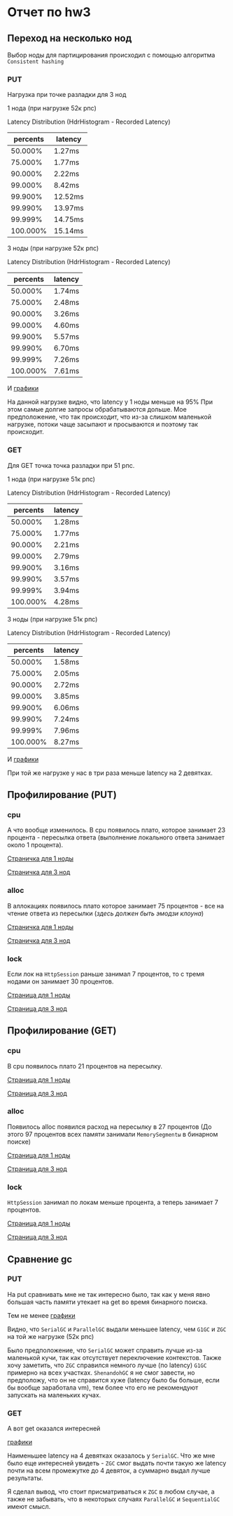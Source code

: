 # Отчет по hw3

## Переход на несколько нод

Выбор ноды для партицирования происходил с помощью алгоритма `Consistent hashing`

### PUT

Нагрузка при точке разладки для 3 нод

1 нода (при нагрузке 52к рпс)

Latency Distribution (HdrHistogram - Recorded Latency)

| percents | latency |
----------| --------
| 50.000% |    1.27ms |
| 75.000% |    1.77ms |
| 90.000% |    2.22ms |
| 99.000% |    8.42ms |
| 99.900% |   12.52ms |
| 99.990% |   13.97ms |
| 99.999% |   14.75ms |
| 100.000% |   15.14ms |

3 ноды (при нагрузке 52к рпс)

Latency Distribution (HdrHistogram - Recorded Latency)

| percents | latency |
----------| --------
| 50.000% |    1.74ms |
| 75.000% |    2.48ms |
| 90.000% |    3.26ms |
| 99.000% |    4.60ms |
| 99.900% |    5.57ms |
| 99.990% |    6.70ms |
| 99.999% |    7.26ms |
| 100.000% |    7.61ms |

И [графики](https://disk.yandex.ru/i/IPg_ZFYfbDpz_g)

На данной нагрузке видно, что latency у 1 ноды меньше на 95%
При этом самые долгие запросы обрабатываются дольше. 
Мое предположение, что так происходит, что из-за слишком маленькой нагрузке,
потоки чаще засыпают и просываются и поэтому так происходит.

### GET

Для GET точка точка разладки при 51 рпс.

1 нода (при нагрузке 51к рпс)

Latency Distribution (HdrHistogram - Recorded Latency)

| percents | latency |
----------| --------
| 50.000%|    1.28ms |
| 75.000% |   1.77ms |
| 90.000%|    2.21ms |
| 99.000%|    2.79ms |
| 99.900%|    3.16ms |
| 99.990%|    3.57ms |
| 99.999%|    3.94ms |
| 100.000%|    4.28ms |

3 ноды (при нагрузке 51к рпс)

Latency Distribution (HdrHistogram - Recorded Latency)

| percents | latency |
----------| --------
| 50.000% |    1.58ms |
| 75.000% |    2.05ms |
| 90.000% |    2.72ms |
| 99.000% |    3.85ms |
| 99.900% |    6.06ms |
| 99.990% |    7.24ms |
| 99.999% |    7.96ms |
| 100.000% |    8.27ms |

И [графики](https://disk.yandex.ru/i/1jK8XfCYe_APKg)

При той же нагрузке у нас в три раза меньше latency на 2 девятках.

## Профилирование (PUT)

### cpu

А что вообще изменилось. В cpu появилось плато, которое занимает 23 процента - пересылка ответа (выполнение локального ответа занимает около 1 процента).

[Страничка для 1 ноды](https://disk.yandex.ru/d/lOXWN9RZ1_F0jg)

[Страничка для 3 нод](https://disk.yandex.ru/d/vUmq8eU-VVrV3w)

### alloc

В аллокациях появилось плато которое занимает 75 процентов - все на чтение ответа из пересылки (_здесь должен быть эмодзи клоуна_)

[Страничка для 1 ноды](https://disk.yandex.ru/d/UPG1QMrugqvdzA)

[Страничка для 3 нод](https://disk.yandex.ru/d/UqV-V2bnm_S5jA)

### lock

Если лок на `HttpSession` раньше занимал 7 процентов, то с тремя нодами он занимает 30 процентов.

[Страница для 1 ноды](https://disk.yandex.ru/d/fMXh-jQOWk1taA)

[Страница для 3 нод](https://disk.yandex.ru/d/FjroZlzZ0hWsbg)

## Профилирование (GET)

### cpu 

В cpu появилось плато 21 процентов на пересылку.

[Страница для 1 ноды](https://disk.yandex.ru/d/xQV_ftJCG6cLpw)

[Страница для 3 нод](https://disk.yandex.ru/d/9SUfhMG5AiW-iQ)

### alloc

Появилось alloc появился расход на пересылку в 27 процентов (До этого 97 процентов всех памяти занимали `MemorySegmentы` в бинарном поиске)

[Страница для 1 ноды](https://disk.yandex.ru/d/9XypfNFB_xselw)

[Страница для 3 нод](https://disk.yandex.ru/d/9NpC3Jy1KiwYaA)

### lock

`HttpSession` занимал по локам меньше процента, а теперь занимает 7 процентов.

[Страница для 1 ноды](https://disk.yandex.ru/d/NDfXZBRuohjnAg)

[Страница для 3 нод](https://disk.yandex.ru/d/ZlDAmrCJupOZyQ)

## Сравнение gc

### PUT

На put сравнивать мне не так интересно было, так как у меня явно большая часть памяти утекает на get во время бинарного поиска.

Тем не менее [графики](https://disk.yandex.ru/i/rjqfquYyRgiGOg)

Видно, что `SerialGC` и `ParallelGC` выдали меньшее latency, чем `G1GC` и `ZGC` на той же нагрузке (52к рпс)

Было предположение, что `SerialGC` может справить лучше из-за маленькой кучи, так как отсутствует переключение контекстов.
Также хочу заметить, что `ZGC` справился немного лучше (по latency) `G1GC` примерно на всех участках. `ShenandohGC` я не смог завести, но предположу, что он не справится хуже (latency было бы больше, если бы вообще заработала vm),
тем более что его не рекомендуют запускать на маленьких кучах.

### GET

А вот get оказался интересней

[графики](https://disk.yandex.ru/i/UWcKus3KTZkNmw)

Наименьшее latency на 4 девятках оказалось у `SerialGC`. Что же мне было еще интересней увидеть - `ZGC` смог выдать почти такую же latency почти на всем промежутке до 4 девяток,
а суммарно выдал лучше результаты.

Я сделал вывод, что стоит присматриваться к `ZGC` в любом случае, а также не забывать, что в некоторых случаях `ParallelGC` и `SequentialGC` имеют смысл. 
